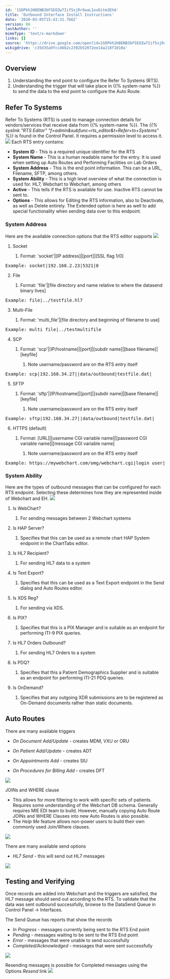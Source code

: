 ```yaml
---
id: '1SDPkh2H8ENB3bFSEOZw7Iif5xjRr9aaL1oxDitm3EhA'
title: 'Outbound Interface Install Instructions'
date: '2020-03-05T15:43:31.766Z'
version: 86
lastAuthor: ''
mimeType: 'text/x-markdown'
links: []
source: 'https://drive.google.com/open?id=1SDPkh2H8ENB3bFSEOZw7Iif5xjRr9aaL1oxDitm3EhA'
wikigdrive: 'c35d35a9fcc46b2c2392b52072ee14a218f1010a'
---
```

## Overview



1. Understanding the end point to configure the Refer To Systems (RTS).
2. Understanding the trigger that will take place in {{% system-name %}} to send the data to the end point to configure the Auto Route.



## Refer To Systems

Refer To Systems (RTS) is used to manage connection details for vendors/services that receive data from {{% system-name %}}. The *{{% syslink "RTS Editor" "f=admin&subfunc=rts_editor&t=Refer+to+Systems" %}}* is found in the Control Panel.  It requires a permission level to access it.
![](../outbound-interface-install-instructions.assets/72d49a4da60ede7e9f94bdf983d46450.png)
Each RTS entry contains:

* <strong>System ID </strong>- This is a required unique identifier for the RTS
* <strong>System Name</strong> - This is a human readable name for the entry.  It is used when setting up Auto Routes and Performing Facilities on Lab Orders
* <strong>System Address</strong> - This is the end point information. This can be a URL, Filename, SFTP, among others.
* <strong>System Ability</strong> - This is a high level overview of what the connection is used for. HL7, Webchart to Webchart, among others
* <strong>Active</strong> - This tells if the RTS is available for use. Inactive RTS cannot be sent to.
* <strong>Options</strong> - This allows for Editing the RTS information, also to Deactivate, as well as Delete entirely. The Extended option is here as well to add special functionality when sending data over to this endpoint.


### System Address

Here are the available connection options that the RTS editor supports
![](../outbound-interface-install-instructions.assets/723100db4503d34d573ec01166f3921f.png)

1. Socket

   1. Format: 'socket'|[IP address]|[port]|[SSL flag 1/0]
<pre>Example: socket|192.168.2.23|5321|0</pre>  
2. File

   1. Format: 'file'|[file directory and name relative to where the datasend binary lives]
<pre>Example: file|../testfile.hl7</pre>  
3. Multi-File

   1. Format: 'multi_file'|[file directory and beginning of filename to use]
<pre>Example: multi_file|../testmultifile</pre>  
4. SCP

   1. Format: 'scp'|[IP/hostname]|[port]|[subdir name]|[base filename]|[keyfile]

      1. Note username/password are on the RTS entry itself

<pre>Example: scp|192.168.34.27||data/outbound|testfile.dat|</pre>  
5. SFTP

   1. Format: 'sftp'|[IP/hostname]|[port]|[subdir name]|[base filename]|[keyfile]

      1. Note username/password are on the RTS entry itself

<pre>Example: sftp|192.168.34.27||data/outbound|testfile.dat|</pre>  
6. HTTPS (default)

   1. Format: [URL]|[username CGI variable name]|[password CGI variable name]|[message CGI variable name]

      1. Note username/password are on the RTS entry itself

<pre>Example: https://mywebchart.com/omg/webchart.cgi|login_user|login_passwd|message</pre>


### System Ability

Here are the types of outbound messages that can be configured for each RTS endpoint.  Selecting these determines how they are represented inside of Webchart and EH.
![](../outbound-interface-install-instructions.assets/92e9971f0032eafe76fe1f520a8a4a8a.png)

1. Is WebChart?

   1. For sending messages between 2 Webchart systems

2. Is HAP Server?

   1. Specifies that this can be used as a remote chart HAP System endpoint in the ChartTabs editor.

3. Is HL7 Recipient?

   1. For sending HL7 data to a system

4. Is Text Export?

   1. Specifies that this can be used as a Text Export endpoint in the Send dialog and Auto Routes editor.

5. Is XDS Reg?

   1. For sending via XDS.

6. Is PIX?

   1. Specifies that this is a PIX Manager and is suitable as an endpoint for performing ITI-9 PIX queries.

7. Is HL7 Orders Outbound?

   1. For sending HL7 Orders to a system

8. Is PDQ?

   1. Specifies that this a Patient Demographics Supplier and is suitable as an endpoint for performing ITI-21 PDQ queries.

9. Is OnDemand?

   1. Specifies that any outgoing XDR submissions are to be registered as On-Demand documents rather than static documents.




## Auto Routes

There are many available triggers

* <em>On Document Add/Update</em> - creates MDM, VXU or ORU

* <em>On Patient Add/Update</em> - creates ADT
* <em>On Appointments Add</em> - creates SIU
* <em>On Procedures for Billing Add</em> - creates DFT

![](../outbound-interface-install-instructions.assets/8e32d4f5d4eff16fb06c8f84f057ad51.png)

JOINs and WHERE clause

* This allows for more filtering to work with specific sets of patients.  Requires some understanding of the Webchart DB schema.  Generally requires MIE EDI team to build.  However, manually copying Auto Route JOINs and WHERE Clauses into new Auto Routes is also possible.
* The <em>Help Me</em> feature allows non-power users to build their own commonly used Join/Where clauses.

![](../outbound-interface-install-instructions.assets/59a0d8603cce1b3d57bd468474affaf5.png)

There are many available send options

* <em>HL7 Send</em> - this will send out HL7 messages

![](../outbound-interface-install-instructions.assets/c33547588cf502a12090664e7feb0029.png)


## Testing and Verifying

Once records are added into Webchart and the triggers are satisfied, the HL7 message should send out according to the RTS.  To validate that the data was sent outbound successfully, browse to the DataSend Queue in Control Panel -> Interfaces.

The Send Queue has reports that show the records

* <em>In Progress</em> - messages currently being sent to the RTS End point
* <em>Pending</em> - messages waiting to be sent to the RTS End point
* <em>Error</em> - messages that were unable to send successfully
* <em>Completed/Acknowledged</em> - messages that were sent successfully

![](../outbound-interface-install-instructions.assets/3419ef2e1d3141f5c0dd86c3f1216ea1.png)

Resending messages is possible for Completed messages using the Options *Resend* link
![](../outbound-interface-install-instructions.assets/cd194d4525be59d9453a9406d22038ef.png)
